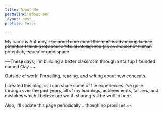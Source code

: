 ```yaml
---
title: About Me
permalink: about-me/
layout: post
profile: false

---
```

My name is Anthony. ~~The area I care about the most is advancing human potential, I think a lot about artificial intelligence (as an enabler of human potential), education and space.~~

\~\~These days, I'm building a better classroom through a startup I founded named Clay.\~\~ 

Outside of work, I'm sailing, reading, and writing about new concepts.

I created this blog, so I can share some of the experiences I've gone through over the past years, all of my learnings, achievements, failures, and mistakes which I believe are worth sharing will be written here.

Also, I'll update this page periodically... though no promises.\~\~